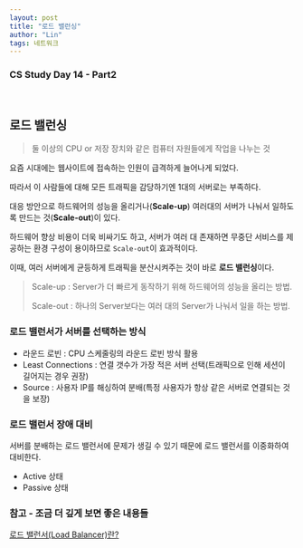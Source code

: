 ```yaml
---
layout: post
title: "로드 밸런싱"
author: "Lin"
tags: 네트워크 
---
```

### CS Study Day 14 - Part2

<br>

## 로드 밸런싱

>  둘 이상의 CPU or 저장 장치와 같은 컴퓨터 자원들에게 작업을 나누는 것



요즘 시대에는 웹사이트에 접속하는 인원이 급격하게 늘어나게 되었다.

따라서 이 사람들에 대해 모든 트래픽을 감당하기엔 1대의 서버로는 부족하다.

대응 방안으로 하드웨어의 성능을 올리거나(**Scale-up**) 여러대의 서버가 나눠서 일하도록 만드는 것(**Scale-out**)이 있다.

하드웨어 향상 비용이 더욱 비싸기도 하고, 서버가 여러 대 존재하면 무중단 서비스를 제공하는 환경 구성이 용이하므로 `Scale-out`이 효과적이다. 

이때, 여러 서버에게 균등하게 트래픽을 분산시켜주는 것이 바로 **로드 밸런싱**이다.



> Scale-up : Server가 더 빠르게 동작하기 위해 하드웨어의 성능을 올리는 방법.
>
> Scale-out : 하나의 Server보다는 여러 대의 Server가 나눠서 일을 하는 방법.



### 로드 밸런서가 서버를 선택하는 방식

- 라운드 로빈 : CPU 스케줄링의 라운드 로빈 방식 활용
- Least Connections : 연결 갯수가 가장 적은 서버 선택(트래픽으로 인해 세션이 길어지는 경우 권장)
- Source : 사용자 IP를 해싱하여 분배(특정 사용자가 항상 같은 서버로 연결되는 것을 보장)



### 로드 밸런서 장애 대비

서버를 분배하는 로드 밸런서에 문제가 생길 수 있기 때문에 로드 밸런서를 이중화하여 대비한다.

- Active 상태
- Passive 상태



### 참고 - 조금 더 깊게 보면 좋은 내용들

[로드 밸런서(Load Balancer)란?](https://nesoy.github.io/articles/2018-06/Load-Balancer)
